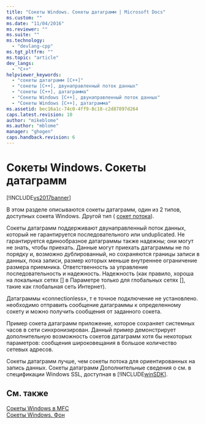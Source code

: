 ```yaml
---
title: "Сокеты Windows. Сокеты датаграмм | Microsoft Docs"
ms.custom: ""
ms.date: "11/04/2016"
ms.reviewer: ""
ms.suite: ""
ms.technology: 
  - "devlang-cpp"
ms.tgt_pltfrm: ""
ms.topic: "article"
dev_langs: 
  - "C++"
helpviewer_keywords: 
  - "сокеты датаграмм [C++]"
  - "сокеты [C++], двунаправленный поток данных"
  - "сокеты [C++], датаграмма"
  - "Сокеты Windows [C++], двунаправленный поток данных"
  - "Сокеты Windows [C++], датаграмма"
ms.assetid: bec16a1c-74c0-4ff9-8c18-c2d87897d264
caps.latest.revision: 10
author: "mikeblome"
ms.author: "mblome"
manager: "ghogen"
caps.handback.revision: 6
---
```

# Сокеты Windows. Сокеты датаграмм
[!INCLUDE[vs2017banner](../assembler/inline/includes/vs2017banner.md)]

В этом разделе описываются сокеты датаграмм, один из 2 типов, доступных сокета Windows. Другой тип \( [сокет потока](../mfc/windows-sockets-stream-sockets.md)\).  
  
 Сокеты датаграмм поддерживают двунаправленный поток данных, который не гарантируется последовательного или unduplicated.  Не гарантируется единообразное датаграммы также надежны; они могут не знать, чтобы приехать.  Данные могут приехать датаграммы не по порядку и, возможно дублированный, но сохраняются границы записи в данных, пока записи, размер которых меньше внутреннее ограничение размера приемника.  Ответственность за управление последовательность и надежность. Надежность \(как правило, хороша на локальных сетях \[\] в Параметре только для глобальных сетях \[\], такие как глобальная сеть Интернет\).  
  
 Датаграммы «connectionless», т е точное подключение не установлено. необходимо отправить сообщение датаграммы к определенному сокету и можно получить сообщения от заданного сокета.  
  
 Пример сокета датаграмм приложение, которое сохраняет системных часов в сети синхронизирован.  Данный пример демонстрирует дополнительную возможность сокетов датаграмм хотя бы некоторых параметров: сообщения широковещания в большое количество сетевых адресов.  
  
 Сокеты датаграмм лучше, чем сокеты потока для ориентированных на запись данных.  Сокеты датаграмм Дополнительные сведения о см. в спецификации Windows SSL, доступная в [!INCLUDE[winSDK](../atl/includes/winsdk_md.md)].  
  
## См. также  
 [Сокеты Windows в MFC](../mfc/windows-sockets-in-mfc.md)   
 [Сокеты Windows. Фон](../mfc/windows-sockets-background.md)